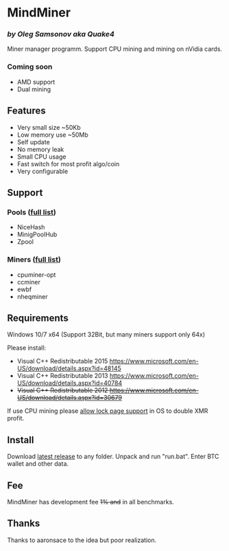 # MindMiner
### *by Oleg Samsonov aka Quake4*

Miner manager programm.
Support CPU mining and mining on nVidia cards.

### Coming soon
* AMD support
* Dual mining

## Features
* Very small size ~50Kb
* Low memory use ~50Mb
* Self update
* No memory leak
* Small CPU usage
* Fast switch for most profit algo/coin
* Very configurable

## Support
### Pools ([full list](https://github.com/Quake4/MindMiner/tree/master/Pools))
* NiceHash
* MinigPoolHub
* Zpool

### Miners ([full list](https://github.com/Quake4/MindMiner/tree/master/Miners))
* cpuminer-opt
* ccminer
* ewbf
* nheqminer

## Requirements
Windows 10/7 x64 (Support 32Bit, but many miners support only 64x)

Please install:
* Visual C++ Redistributable 2015 https://www.microsoft.com/en-US/download/details.aspx?id=48145
* Visual C++ Redistributable 2013 https://www.microsoft.com/en-US/download/details.aspx?id=40784
* ~~Visual C++ Redistributable 2012 https://www.microsoft.com/en-US/download/details.aspx?id=30679~~

If use CPU mining please [allow lock page support](https://docs.microsoft.com/en-us/sql/database-engine/configure-windows/enable-the-lock-pages-in-memory-option-windows) in OS to double XMR profit.

## Install
Download [latest release](https://github.com/Quake4/MindMiner/releases) to any folder. Unpack and run "run.bat".
Enter BTC wallet and other data.

## Fee
MindMiner has development fee ~~1% and~~ in all benchmarks.

## Thanks
Thanks to aaronsace to the idea but poor realization.
